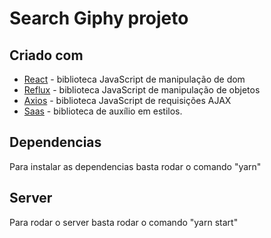 # Search Giphy projeto

## Criado com

* [React](https://github.com/facebook/react) - biblioteca JavaScript de manipulação de dom
* [Reflux](https://github.com/reflux/refluxjs) - biblioteca JavaScript de manipulação de objetos
* [Axios](https://github.com/axios/axios) - biblioteca JavaScript de requisições AJAX 
* [Saas](https://github.com/sass/sass) - biblioteca de auxílio em estilos.

## Dependencias

Para instalar as dependencias basta rodar o comando "yarn"

## Server

Para rodar o server basta rodar o comando "yarn start"